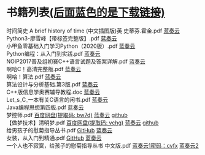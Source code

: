 #  <span id="begin">书籍列表</span>[(后面蓝色的是下载链接)](https://raw.githubusercontent.com/xkk1/xkk1data/main/book/list.md)
时间简史 A brief history of time (中文插图版)英 史蒂芬.霍金.pdf [蓝奏云](https://www.lanzout.com/ikoKb06g0p5i)  
Python3-廖雪峰【带标签完整版】.pdf [蓝奏云](https://www.lanzout.com/i3VZ506g0mza)  
小甲鱼零基础入门学习Python（2020版）.pdf [蓝奏云](https://www.lanzout.com/iXsiF06g0qwb)  
Python编程：从入门到实践.pdf [蓝奏云](https://www.lanzout.com/ikyet06g0tda)  
NOIP2017普及组初赛C++语言试题及答案详解.pdf [蓝奏云](https://www.lanzout.com/i29k406g23qj)  
啊哈C！高清完整版.pdf [蓝奏云](https://www.lanzout.com/irgFO06g23ng)  
啊哈！算法.pdf [蓝奏云](https://www.lanzout.com/ifbxO06p24ng)  
算法设计与分析基础.第3版.pdf [蓝奏云](https://www.lanzout.com/i3u7G06g7bij)  
C++版信息学奥赛辅导教程.doc [蓝奏云](https://www.lanzout.com/iDjdl06g7myb)  
Let_s_C_一本有关C语言的闲书.pdf [蓝奏云](https://www.lanzout.com/iWwCE06p26fa)  
Java编程思想第四版.pdf [蓝奏云](https://www.lanzout.com/in5hp06p2bza)  
梦控师.pdf [百度网盘(提取码: bw7d)](https://pan.baidu.com/s/1bx2gHIj-Y3aok7bL3pDtLQ?pwd=bw7d) [蓝奏云](https://www.lanzout.com/iz50Jy8hrzg) [github](https://github.com/xkk1/xkk1data/raw/main/book/%E6%A2%A6%E6%8E%A7%E5%B8%88.pdf)  
【做梦技术】清明梦.pdf [百度网盘(提取码: vchg)](https://pan.baidu.com/s/1dTnOwAZTSk77fJN6EymsKg?pwd=vchg) [蓝奏云](https://www.lanzout.com/iMykry8hs2j) [github](https://github.com/xkk1/xkk1data/raw/main/book/%E3%80%90%E5%81%9A%E6%A2%A6%E6%8A%80%E6%9C%AF%E3%80%91%E6%B8%85%E6%98%8E%E6%A2%A6.pdf)  
给男孩子的慰菊指导丛书.pdf [GitHub](https://github.com/doodlewind/examples/releases/download/0.0.0/anal-play-for-boys.pdf) [蓝奏云](https://www.lanzout.com/iQHTQ06g7vof)  
女装，从入门到精通.pdf [GitHub](https://github.com/xkk1/xkk1data/raw/main/book/%E5%A5%B3%E8%A3%85%EF%BC%8C%E4%BB%8E%E5%85%A5%E9%97%A8%E5%88%B0%E7%B2%BE%E9%80%9A.pdf) [蓝奏云](https://www.lanzout.com/iQHTQ06g7vof)  
一个人也不寂寞，给孩子的慰菊指导丛书 中文版.pdf [蓝奏云1密码：cvfx](https://wwd.lanzouw.com/i6PFX01w80li) [蓝奏云2](https://www.lanzout.com/iLTQb09h8seh)  
